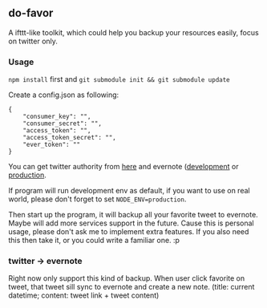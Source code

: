 ## do-favor

A ifttt-like toolkit, which could help you backup your resources easily, focus on twitter only.

### Usage
```npm install``` first and ```git submodule init && git submodule update``` 

Create a config.json as following:
```
{
    "consumer_key": "",
    "consumer_secret": "",
    "access_token": "",
    "access_token_secret": "",
    "ever_token": ""
}
```
You can get twitter authority from [here](https://dev.twitter.com/apps) and evernote ([development](https://sandbox.evernote.com/api/DeveloperToken.action) or [production](https://www.evernote.com/api/DeveloperToken.action).

If program will run development env as default, if you want to use on real world, please don't forget to set ```NODE_ENV=production```.

Then start up the program, it will backup all your favorite tweet to evernote. Maybe will add more services support in the future. Cause this is personal usage, please don't ask me to implement extra features. If you also need this then take it, or you could write a familiar one. :p

### twitter -> evernote

Right now only support this kind of backup. When user click favorite on tweet, that tweet sill sync to evernote and create a new note. (title: current datetime; content: tweet link + tweet content)
